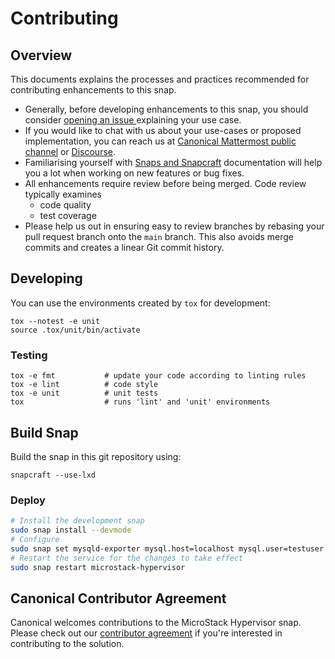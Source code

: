 # Contributing

## Overview

This documents explains the processes and practices recommended for contributing enhancements to
this snap.

- Generally, before developing enhancements to this snap, you should consider [opening an issue
  ](https://github.com/openstack-snaps/snap-microstack-hypervisor/issues) explaining your use case.
- If you would like to chat with us about your use-cases or proposed implementation, you can reach
  us at [Canonical Mattermost public channel](https://chat.charmhub.io/charmhub/channels/charm-dev)
  or [Discourse](https://discourse.charmhub.io/).
- Familiarising yourself with [Snaps and Snapcraft](https://snapcraft.io/docs) documentation
  will help you a lot when working on new features or bug fixes.
- All enhancements require review before being merged. Code review typically examines
  - code quality
  - test coverage
- Please help us out in ensuring easy to review branches by rebasing your pull request branch onto
  the `main` branch. This also avoids merge commits and creates a linear Git commit history.

## Developing

You can use the environments created by `tox` for development:

```shell
tox --notest -e unit
source .tox/unit/bin/activate
```

### Testing

```shell
tox -e fmt           # update your code according to linting rules
tox -e lint          # code style
tox -e unit          # unit tests
tox                  # runs 'lint' and 'unit' environments
```

## Build Snap

Build the snap in this git repository using:

```shell
snapcraft --use-lxd
```

### Deploy

```bash
# Install the development snap
sudo snap install --devmode
# Configure 
sudo snap set mysqld-exporter mysql.host=localhost mysql.user=testuser mysql.password=secret123
# Restart the service for the changes to take effect
sudo snap restart microstack-hypervisor
```

## Canonical Contributor Agreement

Canonical welcomes contributions to the MicroStack Hypervisor snap. Please check
out our [contributor agreement](https://ubuntu.com/legal/contributors) if you're
interested in contributing to the solution.